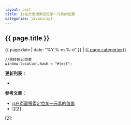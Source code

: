 ```yaml
---
layout: post
title: js在页面搜索定位某一元素的位置
categories: javascript
---
```


## {{ page.title }}

{{ page.date | date: "%Y.%-m.%-d" }} | <a href="/archive#{{ page.categories }}">{{ page.categories}}</a>

```
//跳转到id位置
window.location.hash = "#test";
```

**更新列表：**

*



**参考文章：**

* [js在页面搜索定位某一元素的位置][1]
* [][2]

[1]: https://blog.csdn.net/sinaihalo/article/details/78733559
[2]: 